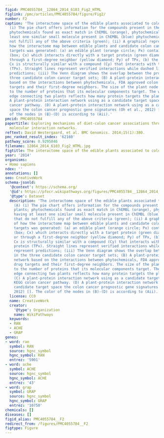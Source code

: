 ```yaml
---
figid: PMC4055784__12864_2014_6103_Fig2_HTML
figlink: /pmc/articles/PMC4055784/figure/Fig2/
number: F2
caption: 'The interactome space of the edible plants associated to colon cancer. (A)
  (i) The pie chart offers information for the compounds present in these edible plants;
  phytochemicals found as exact match in ChEMBL (orange), phytochemicals having at
  least one similar small molecule present in ChEMBL (blue) phytochemicals that do
  not fulfill any of the above criteria (green); (ii) A graphical representation of
  how the interactome map between edible plants and candidate colon cancer protein
  targets was generated: (a) an edible plant (orange circle; Px) contains a phytochemical
  (box; Cx) which interacts directly with a target protein (green diamond; TPx) or
  through a first-degree neighbor (yellow diamond; Py) of TPx, (b) the phytochemical
  Cx is structurally similar with a compound (Cy) that interacts with the target protein
  (TPx). Straight lines represent verified interactions while dashed lines represent
  predictions; (iii) The Venn diagram shows the overlap between the proteins in the
  three candidate colon cancer target sets; (B) A plant-protein interaction network
  based on the interactions between phytochemicals, FDA approved colon cancer drug
  targets and their first-degree neighbors. The size of the plant node is proportional
  to the number of proteins that its molecular components target. The width of the
  edge connecting two plants reflects how many protein targets the plants share. (C)
  A plant-protein interaction network using as a candidate target space the KEGG colon
  cancer pathway. (D) A plant-protein interaction network using as a candidate target
  space the colon cancer prognostic gene signatures (Oh et al., 2012) []. The color
  of the nodes in (B)-(D) is according to (Aii).'
pmcid: PMC4055784
papertitle: Exploring mechanisms of diet-colon cancer associations through candidate
  molecular interaction networks.
reftext: David Westergaard, et al. BMC Genomics. 2014;15(1):380.
pmc_ranked_result_index: '62160'
pathway_score: 0.9295846
filename: 12864_2014_6103_Fig2_HTML.jpg
figtitle: The interactome space of the edible plants associated to colon cancer
year: '2014'
organisms:
- Homo sapiens
ndex: ''
annotations: []
seo: CreativeWork
schema-jsonld:
  '@context': https://schema.org/
  '@id': https://pfocr.wikipathways.org/figures/PMC4055784__12864_2014_6103_Fig2_HTML.html
  '@type': Dataset
  description: 'The interactome space of the edible plants associated to colon cancer.
    (A) (i) The pie chart offers information for the compounds present in these edible
    plants; phytochemicals found as exact match in ChEMBL (orange), phytochemicals
    having at least one similar small molecule present in ChEMBL (blue) phytochemicals
    that do not fulfill any of the above criteria (green); (ii) A graphical representation
    of how the interactome map between edible plants and candidate colon cancer protein
    targets was generated: (a) an edible plant (orange circle; Px) contains a phytochemical
    (box; Cx) which interacts directly with a target protein (green diamond; TPx)
    or through a first-degree neighbor (yellow diamond; Py) of TPx, (b) the phytochemical
    Cx is structurally similar with a compound (Cy) that interacts with the target
    protein (TPx). Straight lines represent verified interactions while dashed lines
    represent predictions; (iii) The Venn diagram shows the overlap between the proteins
    in the three candidate colon cancer target sets; (B) A plant-protein interaction
    network based on the interactions between phytochemicals, FDA approved colon cancer
    drug targets and their first-degree neighbors. The size of the plant node is proportional
    to the number of proteins that its molecular components target. The width of the
    edge connecting two plants reflects how many protein targets the plants share.
    (C) A plant-protein interaction network using as a candidate target space the
    KEGG colon cancer pathway. (D) A plant-protein interaction network using as a
    candidate target space the colon cancer prognostic gene signatures (Oh et al.,
    2012) []. The color of the nodes in (B)-(D) is according to (Aii).'
  license: CC0
  name: CreativeWork
  creator:
    '@type': Organization
    name: WikiPathways
  keywords:
  - RAN
  - ACHE
  - GRAP
genes:
- word: ran
  symbol: RAN
  source: hgnc_symbol
  hgnc_symbol: RAN
  entrez: '5901'
- word: ache
  symbol: ACHE
  source: hgnc_symbol
  hgnc_symbol: ACHE
  entrez: '43'
- word: grap
  symbol: GRAP
  source: hgnc_symbol
  hgnc_symbol: GRAP
  entrez: '10750'
chemicals: []
diseases: []
figid_alias: PMC4055784__F2
redirect_from: /figures/PMC4055784__F2
figtype: Figure
---
```

